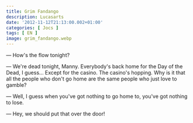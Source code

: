 ```yaml
---
title: Grim Fandango
description: Lucasarts
date: '2012-11-12T21:13:00.002+01:00'
categories: [ Jocs ]
tags: [ EN ]
image: grim_fandango.webp
---
```


&mdash; How's the flow tonight?

&mdash; We're dead tonight, Manny. Everybody's back home for the Day of the Dead, I guess... Except for the casino. The casino's hopping. Why is it that all the people who don't go home are the same people who just love to gamble?

&mdash; Well, I guess when you've got nothing to go home to, you've got nothing to lose.

&mdash; Hey, we should put that over the door!
